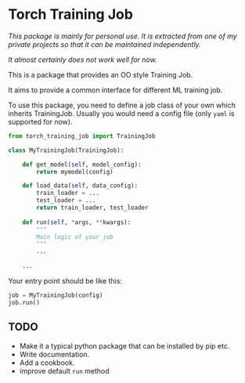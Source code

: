 # Torch Training Job

*This package is mainly for personal use. It is extracted from one of my private projects so that it can be maintained independently.*

*It almost certainly does not work well for now.*

This is a package that provides an OO style Training Job.

It aims to provide a common interface for different ML training job.

To use this package, you need to define a job class of your own which inherits TrainingJob. 
Usually you would need a config file
(only `yaml` is supported for now).

```python
from torch_training_job import TrainingJob

class MyTrainingJob(TrainingJob):

    def get_model(self, model_config):
        return mymodel(config)

    def load_data(self, data_config):
        train_loader = ...
        test_loader = ...
        return train_loader, test_loader
    
    def run(self, *args, **kwargs):
        """
        Main logic of your job
        """
        ...
    
    ...
```

Your entry point should be like this:

```python
job = MyTrainingJob(config)
job.run()
```

## TODO

- Make it a typical python package that can be installed by pip etc.
- Write documentation.
- Add a cookbook.
- improve default `run` method